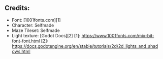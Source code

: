 ## Credits:

- Font: [1001fonts.com][1]
- Character: Selfmade
- Maze Tileset: Selfmade
- Light texture: [Godot Docs][2]
  [1]: https://www.1001fonts.com/mix-bit-font-font.html
  [2]: https://docs.godotengine.org/en/stable/tutorials/2d/2d_lights_and_shadows.html
